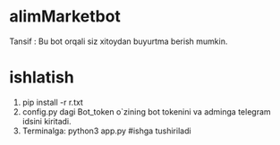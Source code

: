# alimMarketbot
Tansif : Bu bot orqali siz xitoydan buyurtma berish mumkin.
# ishlatish
1. pip install -r r.txt
2. config.py dagi Bot_token o`zining bot tokenini va adminga telegram idsini kiritadi.
3. Terminalga:  python3 app.py #ishga tushiriladi
   
